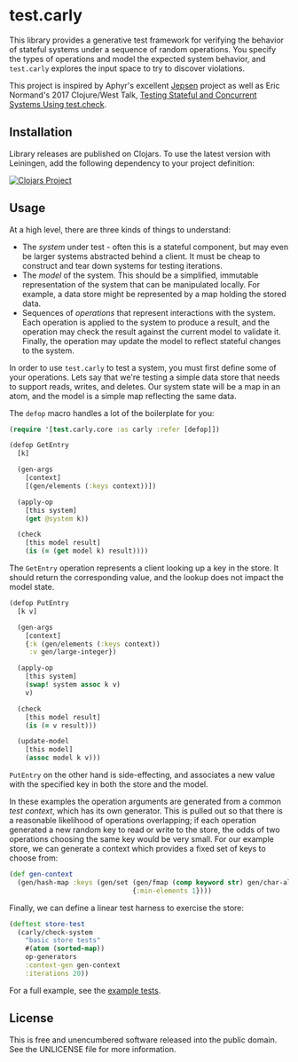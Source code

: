 test.carly
==========

This library provides a generative test framework for verifying the behavior of
stateful systems under a sequence of random operations. You specify the types of
operations and model the expected system behavior, and `test.carly` explores the
input space to try to discover violations.

This project is inspired by Aphyr's excellent
[Jepsen](https://aphyr.com/tags/Jepsen) project as well as Eric Normand's 2017
Clojure/West Talk, [Testing Stateful and Concurrent Systems Using
test.check](https://www.youtube.com/watch?v=r5i_OiZw6Sw).


## Installation

Library releases are published on Clojars. To use the latest version with
Leiningen, add the following dependency to your project definition:

[![Clojars Project](https://clojars.org/mvxcvi/test.carly/latest-version.svg)](https://clojars.org/mvxcvi/test.carly)


## Usage

At a high level, there are three kinds of things to understand:
- The _system_ under test - often this is a stateful component, but may even be
  larger systems abstracted behind a client. It must be cheap to construct and
  tear down systems for testing iterations.
- The _model_ of the system. This should be a simplified, immutable
  representation of the system that can be manipulated locally. For example, a
  data store might be represented by a map holding the stored data.
- Sequences of _operations_ that represent interactions with the system. Each
  operation is applied to the system to produce a result, and the operation may
  check the result against the current model to validate it. Finally, the
  operation may update the model to reflect stateful changes to the system.

In order to use `test.carly` to test a system, you must first define some of
your operations. Lets say that we're testing a simple data store that needs to
support reads, writes, and deletes. Our system state will be a map in an atom,
and the model is a simple map reflecting the same data.

The `defop` macro handles a lot of the boilerplate for you:

```clojure
(require '[test.carly.core :as carly :refer [defop]])

(defop GetEntry
  [k]

  (gen-args
    [context]
    [(gen/elements (:keys context))])

  (apply-op
    [this system]
    (get @system k))

  (check
    [this model result]
    (is (= (get model k) result))))
```

The `GetEntry` operation represents a client looking up a key in the store. It
should return the corresponding value, and the lookup does not impact the model
state.

```clojure
(defop PutEntry
  [k v]

  (gen-args
    [context]
    {:k (gen/elements (:keys context))
     :v gen/large-integer})

  (apply-op
    [this system]
    (swap! system assoc k v)
    v)

  (check
    [this model result]
    (is (= v result)))

  (update-model
    [this model]
    (assoc model k v)))
```

`PutEntry` on the other hand is side-effecting, and associates a new value with
the specified key in both the store and the model.

In these examples the operation arguments are generated from a common _test
context_, which has its own generator. This is pulled out so that there is a
reasonable likelihood of operations overlapping; if each operation generated a
new random key to read or write to the store, the odds of two operations
choosing the same key would be very small. For our example store, we can
generate a context which provides a fixed set of keys to choose from:

```clojure
(def gen-context
  (gen/hash-map :keys (gen/set (gen/fmap (comp keyword str) gen/char-alpha)
                               {:min-elements 1})))
```

Finally, we can define a linear test harness to exercise the store:

```clojure
(deftest store-test
  (carly/check-system
    "basic store tests"
    #(atom (sorted-map))
    op-generators
    :context-gen gen-context
    :iterations 20))
```

For a full example, see the [example tests](test/test/carly/example_test.clj).


## License

This is free and unencumbered software released into the public domain.
See the UNLICENSE file for more information.
